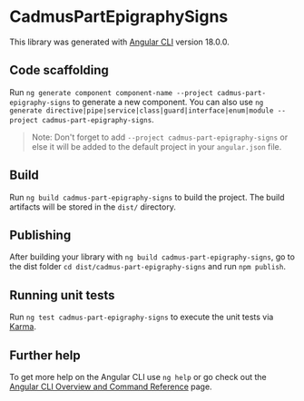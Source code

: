 # CadmusPartEpigraphySigns

This library was generated with [Angular CLI](https://github.com/angular/angular-cli) version 18.0.0.

## Code scaffolding

Run `ng generate component component-name --project cadmus-part-epigraphy-signs` to generate a new component. You can also use `ng generate directive|pipe|service|class|guard|interface|enum|module --project cadmus-part-epigraphy-signs`.
> Note: Don't forget to add `--project cadmus-part-epigraphy-signs` or else it will be added to the default project in your `angular.json` file. 

## Build

Run `ng build cadmus-part-epigraphy-signs` to build the project. The build artifacts will be stored in the `dist/` directory.

## Publishing

After building your library with `ng build cadmus-part-epigraphy-signs`, go to the dist folder `cd dist/cadmus-part-epigraphy-signs` and run `npm publish`.

## Running unit tests

Run `ng test cadmus-part-epigraphy-signs` to execute the unit tests via [Karma](https://karma-runner.github.io).

## Further help

To get more help on the Angular CLI use `ng help` or go check out the [Angular CLI Overview and Command Reference](https://angular.dev/tools/cli) page.
